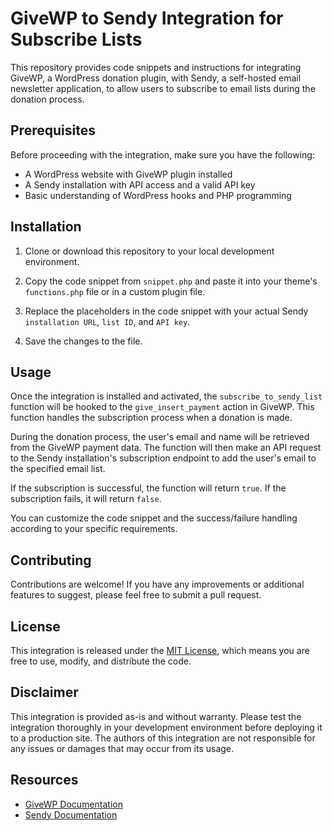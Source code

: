 # GiveWP to Sendy Integration for Subscribe Lists

This repository provides code snippets and instructions for integrating GiveWP, a WordPress donation plugin, with Sendy, a self-hosted email newsletter application, to allow users to subscribe to email lists during the donation process.

## Prerequisites

Before proceeding with the integration, make sure you have the following:

- A WordPress website with GiveWP plugin installed
- A Sendy installation with API access and a valid API key
- Basic understanding of WordPress hooks and PHP programming

## Installation

1. Clone or download this repository to your local development environment.

2. Copy the code snippet from `snippet.php` and paste it into your theme's `functions.php` file or in a custom plugin file.

3. Replace the placeholders in the code snippet with your actual Sendy `installation URL`, `list ID`, and `API key`.

4. Save the changes to the file.

## Usage

Once the integration is installed and activated, the `subscribe_to_sendy_list` function will be hooked to the `give_insert_payment` action in GiveWP. This function handles the subscription process when a donation is made.

During the donation process, the user's email and name will be retrieved from the GiveWP payment data. The function will then make an API request to the Sendy installation's subscription endpoint to add the user's email to the specified email list.

If the subscription is successful, the function will return `true`. If the subscription fails, it will return `false`.

You can customize the code snippet and the success/failure handling according to your specific requirements.

## Contributing

Contributions are welcome! If you have any improvements or additional features to suggest, please feel free to submit a pull request.

## License

This integration is released under the [MIT License](LICENSE), which means you are free to use, modify, and distribute the code.

## Disclaimer

This integration is provided as-is and without warranty. Please test the integration thoroughly in your development environment before deploying it to a production site. The authors of this integration are not responsible for any issues or damages that may occur from its usage.

## Resources

- [GiveWP Documentation](https://givewp.com/documentation/)
- [Sendy Documentation](https://sendy.co/documentation)
